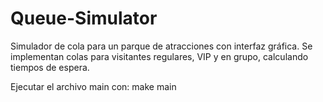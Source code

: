 # Queue-Simulator
Simulador de cola para un parque de atracciones con interfaz gráfica. Se implementan colas para visitantes regulares, VIP y en grupo, calculando tiempos de espera.

Ejecutar el archivo main con: make main